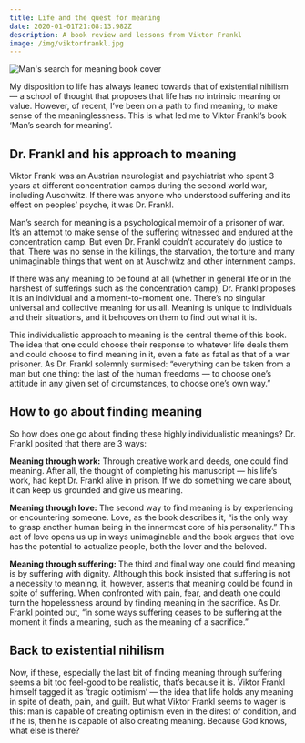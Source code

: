 ```yaml
---
title: Life and the quest for meaning
date: 2020-01-01T21:08:13.982Z
description: A book review and lessons from Viktor Frankl
image: /img/viktorfrankl.jpg
---
```

![Man's search for meaning book cover](/img/viktorfrankl.jpg "Book cover")

My disposition to life has always leaned towards that of existential nihilism — a school of thought that proposes that life has no intrinsic meaning or value. However, of recent, I’ve been on a path to find meaning, to make sense of the meaninglessness. This is what led me to Viktor Frankl’s book ‘Man’s search for meaning’.

## Dr. Frankl and his approach to meaning

Viktor Frankl was an Austrian neurologist and psychiatrist who spent 3 years at different concentration camps during the second world war, including Auschwitz. If there was anyone who understood suffering and its effect on peoples’ psyche, it was Dr. Frankl.

Man’s search for meaning is a psychological memoir of a prisoner of war. It’s an attempt to make sense of the suffering witnessed and endured at the concentration camp. But even Dr. Frankl couldn’t accurately do justice to that. There was no sense in the killings, the starvation, the torture and many unimaginable things that went on at Auschwitz and other internment camps.

If there was any meaning to be found at all (whether in general life or in the harshest of sufferings such as the concentration camp), Dr. Frankl proposes it is an individual and a moment-to-moment one. There’s no singular universal and collective meaning for us all. Meaning is unique to individuals and their situations, and it behooves on them to find out what it is.

This individualistic approach to meaning is the central theme of this book. The idea that one could choose their response to whatever life deals them and could choose to find meaning in it, even a fate as fatal as that of a war prisoner. As Dr. Frankl solemnly surmised: “everything can be taken from a man but one thing: the last of the human freedoms — to choose one’s attitude in any given set of circumstances, to choose one’s own way.”

## How to go about finding meaning

So how does one go about finding these highly individualistic meanings? Dr. Frankl posited that there are 3 ways:

**Meaning through work:** Through creative work and deeds, one could find meaning. After all, the thought of completing his manuscript — his life’s work, had kept Dr. Frankl alive in prison. If we do something we care about, it can keep us grounded and give us meaning.

**Meaning through love:** The second way to find meaning is by experiencing or encountering someone. Love, as the book describes it, “is the only way to grasp another human being in the innermost core of his personality.” This act of love opens us up in ways unimaginable and the book argues that love has the potential to actualize people, both the lover and the beloved.

**Meaning through suffering:** The third and final way one could find meaning is by suffering with dignity. Although this book insisted that suffering is not a necessity to meaning, it, however, asserts that meaning could be found in spite of suffering. When confronted with pain, fear, and death one could turn the hopelessness around by finding meaning in the sacrifice. As Dr. Frankl pointed out, “in some ways suffering ceases to be suffering at the moment it finds a meaning, such as the meaning of a sacrifice.”

## Back to existential nihilism

Now, if these, especially the last bit of finding meaning through suffering seems a bit too feel-good to be realistic, that’s because it is. Viktor Frankl himself tagged it as ‘tragic optimism’ — the idea that life holds any meaning in spite of death, pain, and guilt. But what Viktor Frankl seems to wager is this: man is capable of creating optimism even in the direst of condition, and if he is, then he is capable of also creating meaning. Because God knows, what else is there?
